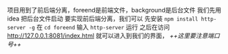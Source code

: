 项目用到了前后端分离，foreend是前端文件，background是后台文件
我们先用 idea 把后台文件启动
要实现前后端分离，我们可以
先安装 `npm install http-server -g`
在 `cd foreend`
输入 `http-server` 运行
之后在访问  http://127.0.0.1:8081/index.html 就可以进入到我们的界面，
*++这里要注意端口号++*

